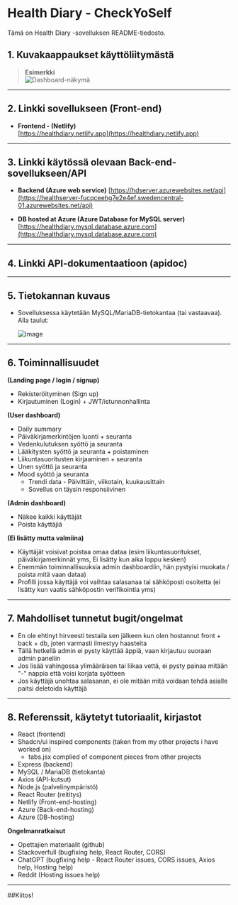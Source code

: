 # Health Diary - CheckYoSelf

Tämä on Health Diary -sovelluksen README-tiedosto.

## 1. Kuvakaappaukset käyttöliitymästä



> **Esimerkki**  
> ![Dashboard-näkymä](images/dashboard.png)


---

## 2. Linkki sovellukseen (Front-end)

- **Frontend - (Netlify)**  
  [https://healthdiary.netlify.app](https://healthdiary.netlify.app)

---

## 3. Linkki käytössä olevaan Back-end-sovellukseen/API

- **Backend (Azure web service)** 
  [https://hdserver.azurewebsites.net/api](https://healthserver-fucqceehg7e2e4ef.swedencentral-01.azurewebsites.net/api)

- **DB hosted at Azure (Azure Database for MySQL server)**
  [https://healthdiary.mysql.database.azure.com](https://healthdiary.mysql.database.azure.com)

---

## 4. Linkki API-dokumentaatioon (apidoc)


---

## 5. Tietokannan kuvaus

- Sovelluksessa käytetään MySQL/MariaDB-tietokantaa (tai vastaavaa). Alla taulut:

  ![image](https://github.com/user-attachments/assets/8d70a38b-5bab-4c43-bcf2-e3e68d1b62a9)

---

## 6. Toiminnallisuudet

**(Landing page / login / signup)**

- Rekisteröityminen (Sign up)
- Kirjautuminen (Login) + JWT/istunnonhallinta

**(User dashboard)**

- Daily summary
- Päiväkirjamerkintöjen luonti + seuranta
- Vedenkulutuksen syöttö ja seuranta
- Lääkitysten syöttö ja seuranta + poistaminen
- Liikuntasuoritusten kirjaaminen + seuranta
- Unen syöttö ja seuranta
- Mood syöttö ja seuranta
  - Trendi data - Päivittäin, viikotain, kuukausittain
  - Sovellus on täysin responsiivinen

**(Admin dashboard)**

- Näkee kaikki käyttäjät
- Poista käyttäjiä

**(Ei lisätty mutta valmiina)**

- Käyttäjät voisivat poistaa omaa dataa (esim liikuntasuoritukset, päiväkirjamerkinnät yms, Ei lisätty kun aika loppu kesken)
- Enemmän toiminnallisuuksia admin dashboardiin, hän pystyisi muokata / poista mitä vaan dataa)
- Profilli jossa käyttäjä voi vaihtaa salasanaa tai sähköposti osoitetta (ei lisätty kun vaatis sähköpostin verifikointia yms)

---

## 7. Mahdolliset tunnetut bugit/ongelmat

- En ole ehtinyt hirveesti testaila sen jälkeen kun olen hostannut front + back + db, joten varmasti ilmestyy haasteita
- Tällä hetkellä admin ei pysty käyttää äppiä, vaan kirjautuu suoraan admin paneliin
- Jos lisää vahingossa ylimääräisen tai liikaa vettä, ei pysty painaa mitään "-" nappia että voisi korjata syötteen
- Jos käyttäjä unohtaa salasanan, ei ole mitään mitä voidaan tehdä asialle paitsi deletoida käyttäjä

---

## 8. Referenssit, käytetyt tutoriaalit, kirjastot


- React (frontend)
- Shadcn/ui inspired components (taken from my other projects i have worked on)
    - tabs.jsx complied of component pieces from other projects
- Express (backend)
- MySQL / MariaDB (tietokanta)
- Axios (API-kutsut)
- Node.js (palvelinympäristö)
- React Router (reititys)
- Netlify (Front-end-hosting)
- Azure (Back-end-hosting)
- Azure (DB-hosting)

**Ongelmanratkaisut**

- Opettajien materiaalit (github)
- Stackoverfull (bugfixing help, React Router, CORS)
- ChatGPT (bugfixing help - React Router issues, CORS issues, Axios help, Hosting help)
- Reddit (Hosting issues help)


---

##Kiitos! 
  



